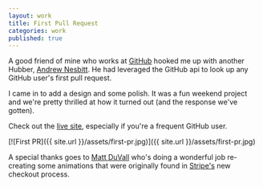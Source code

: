 ```yaml
---
layout: work
title: First Pull Request
categories: work
published: true
---
```


A good friend of mine who works at [GitHub](http://github.com) hooked me up with another Hubber, [Andrew Nesbitt](http://twitter.com/teabass). He had leveraged the GitHub <span class="sc">api</span> to look up any GitHub user's first pull request.

I came in to add a design and some polish. It was a fun weekend project and we're pretty thrilled at how it turned out (and the response we've gotten).

Check out the [live site](http://firstpr.me), especially if you're a frequent GitHub user.

[![First PR]({{ site.url }}/assets/first-pr.jpg)]({{ site.url }}/assets/first-pr.jpg)

A special thanks goes to [Matt DuVall](http://mattduvall.com/) who's doing a wonderful job re-creating some animations that were originally found in [Stripe's](http://stripe.com) new checkout process.
